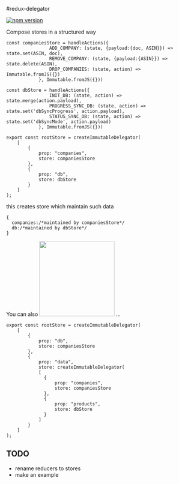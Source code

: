 #redux-delegator

[![npm version](https://badge.fury.io/js/redux-delegator.svg)](http://badge.fury.io/js/redux-delegator)

Compose stores in a structured way 

```
const companiesStore = handleActions({
                ADD_COMPANY: (state, {payload:{doc, ASIN}}) => state.set(ASIN, doc),
                REMOVE_COMPANY: (state, {payload:{ASIN}}) => state.delete(ASIN),
                DROP_COMPANIES: (state, action) => Immutable.fromJS({})
            }, Immutable.fromJS({}))
            
const dbStore = handleActions({
                INIT_DB: (state, action) => state.merge(action.payload),
                PROGRESS_SYNC_DB: (state, action) => state.set('dbSyncProgress', action.payload),
                STATUS_SYNC_DB: (state, action) => state.set('dbSyncMode', action.payload)
            }, Immutable.fromJS({}))

export const rootStore = createImmutableDelegator(
    [
        {
            prop: "companies",
            store: companiesStore
        },
        {
            prop: "db",
            store: dbStore
        }
    ]
);
```

this creates store which maintain such data



```
{
  companies:/*maintained by companiesStore*/
  db:/*maintained by dbStore*/
}
```

You can also <img src='https://i.imgflip.com/ob4v0.jpg' width='200'> ...

```
export const rootStore = createImmutableDelegator(
    [
        {
            prop: "db",
            store: companiesStore
        },
        {
            prop: "data",
            store: createImmutableDelegator(
            [
              {
                  prop: "companies",
                  store: companiesStore
              },
              {
                  prop: "products",
                  store: dbStore
              }
            ]
        }
    ]
);
```

## TODO
- rename reducers to stores
- make an example

